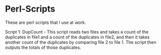 # Perl-Scripts
These are perl scripts that I use at work.

Script 1: DupCount - This script reads two files and takes a count of the duplicates in file1 and a count of the duplicates in file2, and then it takes another count of the duplicates by comparing file 2 to file 1. The script then outputs the totals of those duplicates.
